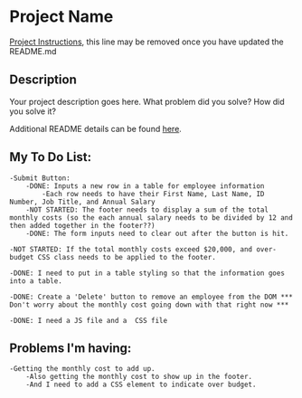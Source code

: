# Project Name

[Project Instructions](./INSTRUCTIONS.md), this line may be removed once you have updated the README.md

## Description

Your project description goes here. What problem did you solve? How did you solve it?

Additional README details can be found [here](https://github.com/PrimeAcademy/readme-template/blob/master/README.md).

## My To Do List:
    -Submit Button:
        -DONE: Inputs a new row in a table for employee information
            -Each row needs to have their First Name, Last Name, ID Number, Job Title, and Annual Salary
        -NOT STARTED: The footer needs to display a sum of the total monthly costs (so the each annual salary needs to be divided by 12 and then added together in the footer??)
        -DONE: The form inputs need to clear out after the button is hit.

    -NOT STARTED: If the total monthly costs exceed $20,000, and over-budget CSS class needs to be applied to the footer.

    -DONE: I need to put in a table styling so that the information goes into a table.

    -DONE: Create a 'Delete' button to remove an employee from the DOM *** Don't worry about the monthly cost going down with that right now ***

    -DONE: I need a JS file and a  CSS file


## Problems I'm having:
    -Getting the monthly cost to add up.
        -Also getting the monthly cost to show up in the footer.
        -And I need to add a CSS element to indicate over budget.